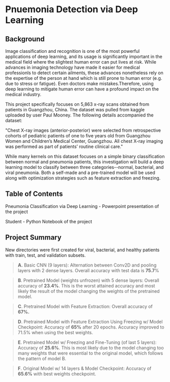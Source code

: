 
# Pnuemonia Detection via Deep Learning


## Background
Image classification and recognition is one of the most powerful applications of deep learning, and its usage is significantly important in the medical field where the slightest human error can put lives at risk. While advances in imaging technology have made it easier for medical professionls to detect certain ailments, these advances nonetheless rely on the expertise of the person at hand which is still prone to human error (e.g. due to stress or fatigue). Even doctors make mistakes.Therefore, using deep learning to mitigate human error can have a profound impact on the medical industry.

This project specifically focuses on 5,863 x-ray scans obtained from patients in Guangzhou, China. The dataset was pulled from kaggle uploaded by user Paul Mooney. The following details accompanied the dataset:

"Chest X-ray images (anterior-posterior) were selected from retrospective cohorts of pediatric patients of one to five years old from Guangzhou Women and Children’s Medical Center, Guangzhou. All chest X-ray imaging was performed as part of patients’ routine clinical care."

While many kernels on this dataset focuses on a simple binary classification between normal and pneumonia patients, this investigation will build a deep learning model to classify between three categories--normal, bacterial, and viral pneumonia. Both a self-made and a pre-trained model will be used along with optimization strategies such as feature extraction and freezing.

## Table of Contents

Pneumonia Classification via Deep Learning - Powerpoint presentation of the project

Student - Python Notebook of the project

## Project Summary

New directories were first created for viral, bacterial, and healthy patients with train, test, and validation subsets.

>__A.__ Basic CNN (9 layers): Alternation between Conv2D and pooling layers with 2 dense layers. Overall accuracy with test data is **75.7**%

>__B__. Pretrained Model (weights unfrozen) with 5 dense layers: Overall accuracy of **23.4%**. This is the worst attained accuracy and most likely the result of the model changing the weights of the pretrained model. 

>__C__. Pretrained Model with Feature Extraction: Overall accuracy of **67%.**

>__D__. Pretrained Model with Feature Extraction Using Freezing w/ Model Checkpoint: Accuracy of **65%** after 20 epochs. Accuracy improved to 71.5% when using the best weights.

>__E__. Pretrained Model w/ Freezing and Fine-Tuning (of last 5 layers): Accuracy of **25.6%**. This is most likely due to the model changing too many weights that were essential to the original model, which follows the pattern of model B.

>__F__. Original Model w/ 14 layers & Model Checkpoint: Accuracy of **65.6%** with best weights checkpoint. 



